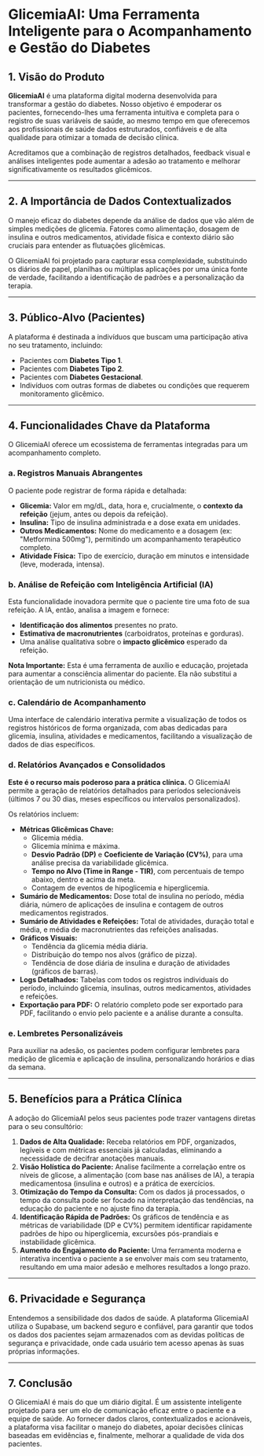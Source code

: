 
# GlicemiaAI: Uma Ferramenta Inteligente para o Acompanhamento e Gestão do Diabetes

## 1. Visão do Produto

**GlicemiaAI** é uma plataforma digital moderna desenvolvida para transformar a gestão do diabetes. Nosso objetivo é empoderar os pacientes, fornecendo-lhes uma ferramenta intuitiva e completa para o registro de suas variáveis de saúde, ao mesmo tempo em que oferecemos aos profissionais de saúde dados estruturados, confiáveis e de alta qualidade para otimizar a tomada de decisão clínica.

Acreditamos que a combinação de registros detalhados, feedback visual e análises inteligentes pode aumentar a adesão ao tratamento e melhorar significativamente os resultados glicêmicos.

---

## 2. A Importância de Dados Contextualizados

O manejo eficaz do diabetes depende da análise de dados que vão além de simples medições de glicemia. Fatores como alimentação, dosagem de insulina e outros medicamentos, atividade física e contexto diário são cruciais para entender as flutuações glicêmicas.

O GlicemiaAI foi projetado para capturar essa complexidade, substituindo os diários de papel, planilhas ou múltiplas aplicações por uma única fonte de verdade, facilitando a identificação de padrões e a personalização da terapia.

---

## 3. Público-Alvo (Pacientes)

A plataforma é destinada a indivíduos que buscam uma participação ativa no seu tratamento, incluindo:

-   Pacientes com **Diabetes Tipo 1**.
-   Pacientes com **Diabetes Tipo 2**.
-   Pacientes com **Diabetes Gestacional**.
-   Indivíduos com outras formas de diabetes ou condições que requerem monitoramento glicêmico.

---

## 4. Funcionalidades Chave da Plataforma

O GlicemiaAI oferece um ecossistema de ferramentas integradas para um acompanhamento completo.

### a. Registros Manuais Abrangentes

O paciente pode registrar de forma rápida e detalhada:

-   **Glicemia:** Valor em mg/dL, data, hora e, crucialmente, o **contexto da refeição** (jejum, antes ou depois da refeição).
-   **Insulina:** Tipo de insulina administrada e a dose exata em unidades.
-   **Outros Medicamentos:** Nome do medicamento e a dosagem (ex: "Metformina 500mg"), permitindo um acompanhamento terapêutico completo.
-   **Atividade Física:** Tipo de exercício, duração em minutos e intensidade (leve, moderada, intensa).

### b. Análise de Refeição com Inteligência Artificial (IA)

Esta funcionalidade inovadora permite que o paciente tire uma foto de sua refeição. A IA, então, analisa a imagem e fornece:

-   **Identificação dos alimentos** presentes no prato.
-   **Estimativa de macronutrientes** (carboidratos, proteínas e gorduras).
-   Uma análise qualitativa sobre o **impacto glicêmico** esperado da refeição.

**Nota Importante:** Esta é uma ferramenta de auxílio e educação, projetada para aumentar a consciência alimentar do paciente. Ela não substitui a orientação de um nutricionista ou médico.

### c. Calendário de Acompanhamento

Uma interface de calendário interativa permite a visualização de todos os registros históricos de forma organizada, com abas dedicadas para glicemia, insulina, atividades e medicamentos, facilitando a visualização de dados de dias específicos.

### d. Relatórios Avançados e Consolidados

**Este é o recurso mais poderoso para a prática clínica.** O GlicemiaAI permite a geração de relatórios detalhados para períodos selecionáveis (últimos 7 ou 30 dias, meses específicos ou intervalos personalizados).

Os relatórios incluem:

-   **Métricas Glicêmicas Chave:**
    -   Glicemia média.
    -   Glicemia mínima e máxima.
    -   **Desvio Padrão (DP)** e **Coeficiente de Variação (CV%)**, para uma análise precisa da variabilidade glicêmica.
    -   **Tempo no Alvo (Time in Range - TIR)**, com percentuais de tempo abaixo, dentro e acima da meta.
    -   Contagem de eventos de hipoglicemia e hiperglicemia.
-   **Sumário de Medicamentos:** Dose total de insulina no período, média diária, número de aplicações de insulina e contagem de outros medicamentos registrados.
-   **Sumário de Atividades e Refeições:** Total de atividades, duração total e média, e média de macronutrientes das refeições analisadas.
-   **Gráficos Visuais:**
    -   Tendência da glicemia média diária.
    -   Distribuição do tempo nos alvos (gráfico de pizza).
    -   Tendência de dose diária de insulina e duração de atividades (gráficos de barras).
-   **Logs Detalhados:** Tabelas com todos os registros individuais do período, incluindo glicemia, insulinas, outros medicamentos, atividades e refeições.
-   **Exportação para PDF:** O relatório completo pode ser exportado para PDF, facilitando o envio pelo paciente e a análise durante a consulta.

### e. Lembretes Personalizáveis

Para auxiliar na adesão, os pacientes podem configurar lembretes para medição de glicemia e aplicação de insulina, personalizando horários e dias da semana.

---

## 5. Benefícios para a Prática Clínica

A adoção do GlicemiaAI pelos seus pacientes pode trazer vantagens diretas para o seu consultório:

1.  **Dados de Alta Qualidade:** Receba relatórios em PDF, organizados, legíveis e com métricas essenciais já calculadas, eliminando a necessidade de decifrar anotações manuais.
2.  **Visão Holística do Paciente:** Analise facilmente a correlação entre os níveis de glicose, a alimentação (com base nas análises de IA), a terapia medicamentosa (insulina e outros) e a prática de exercícios.
3.  **Otimização do Tempo da Consulta:** Com os dados já processados, o tempo da consulta pode ser focado na interpretação das tendências, na educação do paciente e no ajuste fino da terapia.
4.  **Identificação Rápida de Padrões:** Os gráficos de tendência e as métricas de variabilidade (DP e CV%) permitem identificar rapidamente padrões de hipo ou hiperglicemia, excursões pós-prandiais e instabilidade glicêmica.
5.  **Aumento do Engajamento do Paciente:** Uma ferramenta moderna e interativa incentiva o paciente a se envolver mais com seu tratamento, resultando em uma maior adesão e melhores resultados a longo prazo.

---

## 6. Privacidade e Segurança

Entendemos a sensibilidade dos dados de saúde. A plataforma GlicemiaAI utiliza o Supabase, um backend seguro e confiável, para garantir que todos os dados dos pacientes sejam armazenados com as devidas políticas de segurança e privacidade, onde cada usuário tem acesso apenas às suas próprias informações.

---

## 7. Conclusão

O GlicemiaAI é mais do que um diário digital. É um assistente inteligente projetado para ser um elo de comunicação eficaz entre o paciente e a equipe de saúde. Ao fornecer dados claros, contextualizados e acionáveis, a plataforma visa facilitar o manejo do diabetes, apoiar decisões clínicas baseadas em evidências e, finalmente, melhorar a qualidade de vida dos pacientes.

    